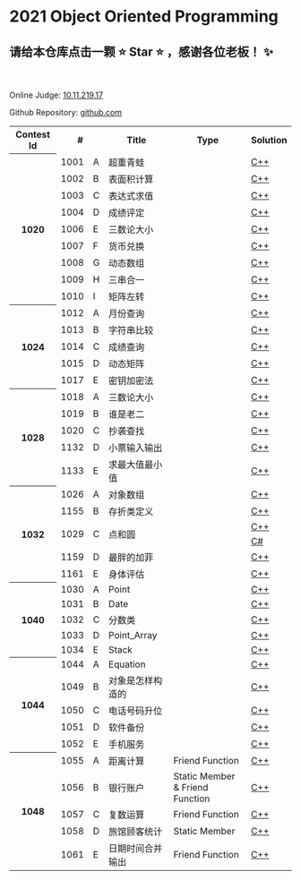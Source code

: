  2021 Object Oriented Programming
==================================
请给本仓库点击一颗 :star: Star :star: ，感谢各位老板！ :sparkles:
----------------------------------

<br>

Online Judge: [10.11.219.17](http://10.11.219.17/JudgeOnline/)

Github Repository: [github.com](https://github.com/IkaroInory/ProblemSolvingReport/tree/master/SZTU%20OJ/2021%20Object%20Oriented%20Programming)

<table>
    <tr>
        <th>Contest Id</th>
        <th colspan="2">#</th>
        <th>Title</th>
        <th>Type</th>
        <th>Solution</th>
    </tr>
    <tr>
        <th rowspan="9">1020</td>
        <td>1001</td>
        <td>A</td>
        <td>超重青蛙</td>
        <td></td>
        <td><a href="./src/1001%20-%20超重青蛙.cpp">C++</a></td>
    </tr>
    <tr>
        <td>1002</td>
        <td>B</td>
        <td>表面积计算</td>
        <td></td>
        <td><a href="./src/1002%20-%20表面积计算.cpp">C++</a></td>
    </tr>
    <tr>
        <td>1003</td>
        <td>C</td>
        <td>表达式求值</td>
        <td></td>
        <td><a href="./src/1003%20-%20表达式求值.cpp">C++</a></td>
    </tr>
    <tr>
        <td>1004</td>
        <td>D</td>
        <td>成绩评定</td>
        <td></td>
        <td><a href="./src/1004%20-%20成绩评定.cpp">C++</a></td>
    </tr>
    <tr>
        <td>1006</td>
        <td>E</td>
        <td>三数论大小</td>
        <td></td>
        <td><a href="./src/1006%20-%20三数论大小.cpp">C++</a></td>
    </tr>
    <tr>
        <td>1007</td>
        <td>F</td>
        <td>货币兑换</td>
        <td></td>
        <td><a href="./src/1007%20-%20货币兑换.cpp">C++</a></td>
    </tr>
    <tr>
        <td>1008</td>
        <td>G</td>
        <td>动态数组</td>
        <td></td>
        <td><a href="./src/1008%20-%20动态数组.cpp">C++</a></td>
    </tr>
    <tr>
        <td>1009</td>
        <td>H</td>
        <td>三串合一</td>
        <td></td>
        <td><a href="./src/1009%20-%20三串合一.cpp">C++</a></td>
    </tr>
    <tr>
        <td>1010</td>
        <td>I</td>
        <td>矩阵左转</td>
        <td></td>
        <td><a href="./src/1010%20-%20矩阵左转.cpp">C++</a></td>
    </tr>
    <tr>
        <th rowspan="5">1024</td>
        <td>1012</td>
        <td>A</td>
        <td>月份查询</td>
        <td></td>
        <td><a href="./src/1012%20-%20月份查询.cpp">C++</a></td>
    </tr>
    <tr>
        <td>1013</td>
        <td>B</td>
        <td>字符串比较</td>
        <td></td>
        <td><a href="./src/1013%20-%20字符串比较.cpp">C++</a></td>
    </tr>
    <tr>
        <td>1014</td>
        <td>C</td>
        <td>成绩查询</td>
        <td></td>
        <td><a href="./src/1014%20-%20成绩查询.cpp">C++</a></td>
    </tr>
    <tr>
        <td>1015</td>
        <td>D</td>
        <td>动态矩阵</td>
        <td></td>
        <td><a href="./src/1015%20-%20动态矩阵.cpp">C++</a></td>
    </tr>
    <tr>
        <td>1017</td>
        <td>E</td>
        <td>密钥加密法</td>
        <td></td>
        <td><a href="./src/1017%20-%20密钥加密法.cpp">C++</a></td>
    </tr>
        <tr>
        <th rowspan="5">1028</td>
        <td>1018</td>
        <td>A</td>
        <td>三数论大小</td>
        <td></td>
        <td><a href="./src/1018%20-%20三数论大小.cpp">C++</a></td>
    </tr>
    <tr>
        <td>1019</td>
        <td>B</td>
        <td>谁是老二</td>
        <td></td>
        <td><a href="./src/1019%20-%20谁是老二.cpp">C++</a></td>
    </tr>
    <tr>
        <td>1020</td>
        <td>C</td>
        <td>抄袭查找</td>
        <td></td>
        <td><a href="./src/1020%20-%20抄袭查找.cpp">C++</a></td>
    </tr>
    <tr>
        <td>1132</td>
        <td>D</td>
        <td>小票输入输出</td>
        <td></td>
        <td><a href="./src/1132%20-%20小票输入输出.cpp">C++</a></td>
    </tr>
    <tr>
        <td>1133</td>
        <td>E</td>
        <td>求最大值最小值</td>
        <td></td>
        <td><a href="./src/1133%20-%20求最大值最小值.cpp">C++</a></td>
    </tr>
    <tr>
        <th rowspan="6">1032</td>
        <td>1026</td>
        <td>A</td>
        <td>对象数组</td>
        <td></td>
        <td><a href="./src/1026%20-%20对象数组.cpp">C++</a></td>
    </tr>
    <tr>
        <td>1155</td>
        <td>B</td>
        <td>存折类定义</td>
        <td></td>
        <td><a href="./src/1155%20-%20存折类定义.cpp">C++</a></td>
    </tr>
    <tr>
        <td rowspan="2">1029</td>
        <td rowspan="2">C</td>
        <td rowspan="2">点和圆</td>
        <td rowspan="2"></td>
        <td><a href="./src/1029%20-%20点和圆.cpp">C++</a></td>
    </tr>
    <tr>
        <td><a href="./src/1029%20-%20点和圆.cs">C#</a></td>
    </tr>
    <tr>
        <td>1159</td>
        <td>D</td>
        <td>最胖的加菲</td>
        <td></td>
        <td><a href="./src/1159%20-%20最胖的加菲.cpp">C++</a></td>
    </tr>
    <tr>
        <td>1161</td>
        <td>E</td>
        <td>身体评估</td>
        <td></td>
        <td><a href="./src/1161%20-%20身体评估.cpp">C++</a></td>
    </tr>
    <tr>
        <th rowspan="5">1040</td>
        <td>1030</td>
        <td>A</td>
        <td>Point</td>
        <td></td>
        <td><a href="./src/1030%20-%20Point.cpp">C++</a></td>
    </tr>
    <tr>
        <td>1031</td>
        <td>B</td>
        <td>Date</td>
        <td></td>
        <td><a href="./src/1031%20-%20Date.cpp">C++</a></td>
    </tr>
    <tr>
        <td>1032</td>
        <td>C</td>
        <td>分数类</td>
        <td></td>
        <td><a href="./src/1032%20-%20分数类.cpp">C++</a></td>
    </tr>
    <tr>
        <td>1033</td>
        <td>D</td>
        <td>Point_Array</td>
        <td></td>
        <td><a href="./src/1033%20-%20Point_Array.cpp">C++</a></td>
    </tr>
    <tr>
        <td>1034</td>
        <td>E</td>
        <td>Stack</td>
        <td></td>
        <td><a href="./src/1034%20-%20Stack.cpp">C++</a></td>
    </tr>
    <tr>
        <th rowspan="5">1044</td>
        <td>1044</td>
        <td>A</td>
        <td>Equation</td>
        <td></td>
        <td><a href="./src/1044%20-%20Equation.cpp">C++</a></td>
    </tr>
    <tr>
        <td>1049</td>
        <td>B</td>
        <td>对象是怎样构造的</td>
        <td></td>
        <td><a href="./src/1049%20-%20对象是怎样构造的.cpp">C++</a></td>
    </tr>
    <tr>
        <td>1050</td>
        <td>C</td>
        <td>电话号码升位</td>
        <td></td>
        <td><a href="./src/1050%20-%20电话号码升位.cpp">C++</a></td>
    </tr>
    <tr>
        <td>1051</td>
        <td>D</td>
        <td>软件备份</td>
        <td></td>
        <td><a href="./src/1051%20-%20软件备份.cpp">C++</a></td>
    </tr>
    <tr>
        <td>1052</td>
        <td>E</td>
        <td>手机服务</td>
        <td></td>
        <td><a href="./src/1052%20-%20手机服务.cpp">C++</a></td>
    </tr>
    <tr>
        <th rowspan="5">1048</td>
        <td>1055</td>
        <td>A</td>
        <td>距离计算</td>
        <td>Friend Function</td>
        <td><a href="./src/1055%20-%20距离计算.cpp">C++</a></td>
    </tr>
    <tr>
        <td>1056</td>
        <td>B</td>
        <td>银行账户</td>
        <td>Static Member & Friend Function</td>
        <td><a href="./src/1056%20-%20银行账户.cpp">C++</a></td>
    </tr>
    <tr>
        <td>1057</td>
        <td>C</td>
        <td>复数运算</td>
        <td>Friend Function</td>
        <td><a href="./src/1057%20-%20复数运算.cpp">C++</a></td>
    </tr>
    <tr>
        <td>1058</td>
        <td>D</td>
        <td>旅馆顾客统计</td>
        <td>Static Member</td>
        <td><a href="./src/1058%20-%20旅馆顾客统计.cpp">C++</a></td>
    </tr>
    <tr>
        <td>1061</td>
        <td>E</td>
        <td>日期时间合并输出</td>
        <td>Friend Function</td>
        <td><a href="./src/1061%20-%20日期时间合并输出.cpp">C++</a></td>
    </tr>
</table>
